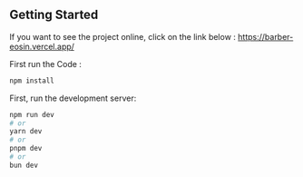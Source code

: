 ## Getting Started
If you want to see the project online, click on the link below : 
https://barber-eosin.vercel.app/


First run the Code : 
```bash
npm install 

```
First, run the development server:

```bash
npm run dev
# or
yarn dev
# or
pnpm dev
# or
bun dev
```

